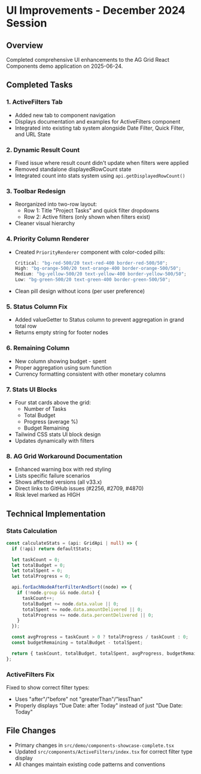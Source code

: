 # UI Improvements - December 2024 Session

## Overview

Completed comprehensive UI enhancements to the AG Grid React Components demo application on 2025-06-24.

## Completed Tasks

### 1. ActiveFilters Tab

- Added new tab to component navigation
- Displays documentation and examples for ActiveFilters component
- Integrated into existing tab system alongside Date Filter, Quick Filter, and URL State

### 2. Dynamic Result Count

- Fixed issue where result count didn't update when filters were applied
- Removed standalone displayedRowCount state
- Integrated count into stats system using `api.getDisplayedRowCount()`

### 3. Toolbar Redesign

- Reorganized into two-row layout:
  - Row 1: Title "Project Tasks" and quick filter dropdowns
  - Row 2: Active filters (only shown when filters exist)
- Cleaner visual hierarchy

### 4. Priority Column Renderer

- Created `PriorityRenderer` component with color-coded pills:
  ```typescript
  Critical: "bg-red-500/20 text-red-400 border-red-500/50";
  High: "bg-orange-500/20 text-orange-400 border-orange-500/50";
  Medium: "bg-yellow-500/20 text-yellow-400 border-yellow-500/50";
  Low: "bg-green-500/20 text-green-400 border-green-500/50";
  ```
- Clean pill design without icons (per user preference)

### 5. Status Column Fix

- Added valueGetter to Status column to prevent aggregation in grand total row
- Returns empty string for footer nodes

### 6. Remaining Column

- New column showing budget - spent
- Proper aggregation using sum function
- Currency formatting consistent with other monetary columns

### 7. Stats UI Blocks

- Four stat cards above the grid:
  - Number of Tasks
  - Total Budget
  - Progress (average %)
  - Budget Remaining
- Tailwind CSS stats UI block design
- Updates dynamically with filters

### 8. AG Grid Workaround Documentation

- Enhanced warning box with red styling
- Lists specific failure scenarios
- Shows affected versions (all v33.x)
- Direct links to GitHub issues (#2256, #2709, #4870)
- Risk level marked as HIGH

## Technical Implementation

### Stats Calculation

```typescript
const calculateStats = (api: GridApi | null) => {
  if (!api) return defaultStats;

  let taskCount = 0;
  let totalBudget = 0;
  let totalSpent = 0;
  let totalProgress = 0;

  api.forEachNodeAfterFilterAndSort((node) => {
    if (!node.group && node.data) {
      taskCount++;
      totalBudget += node.data.value || 0;
      totalSpent += node.data.amountDelivered || 0;
      totalProgress += node.data.percentDelivered || 0;
    }
  });

  const avgProgress = taskCount > 0 ? totalProgress / taskCount : 0;
  const budgetRemaining = totalBudget - totalSpent;

  return { taskCount, totalBudget, totalSpent, avgProgress, budgetRemaining };
};
```

### ActiveFilters Fix

Fixed to show correct filter types:

- Uses "after"/"before" not "greaterThan"/"lessThan"
- Properly displays "Due Date: after Today" instead of just "Due Date: Today"

## File Changes

- Primary changes in `src/demo/components-showcase-complete.tsx`
- Updated `src/components/ActiveFilters/index.tsx` for correct filter type display
- All changes maintain existing code patterns and conventions
